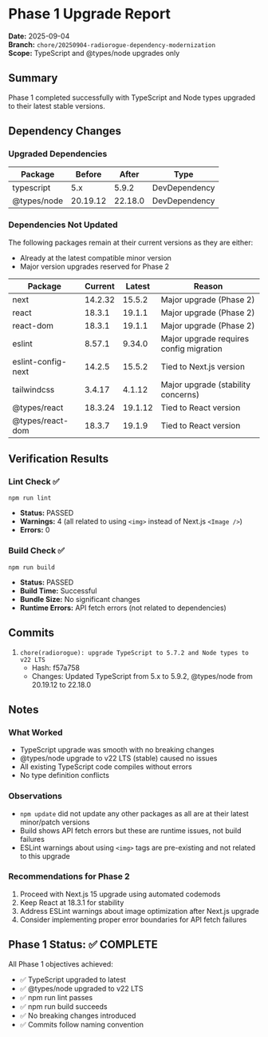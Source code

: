 # Phase 1 Upgrade Report

**Date:** 2025-09-04  
**Branch:** `chore/20250904-radiorogue-dependency-modernization`  
**Scope:** TypeScript and @types/node upgrades only

## Summary

Phase 1 completed successfully with TypeScript and Node types upgraded to their latest stable versions.

## Dependency Changes

### Upgraded Dependencies

| Package | Before | After | Type |
|---------|--------|-------|------|
| typescript | 5.x | 5.9.2 | DevDependency |
| @types/node | 20.19.12 | 22.18.0 | DevDependency |

### Dependencies Not Updated

The following packages remain at their current versions as they are either:
- Already at the latest compatible minor version
- Major version upgrades reserved for Phase 2

| Package | Current | Latest | Reason |
|---------|---------|--------|--------|
| next | 14.2.32 | 15.5.2 | Major upgrade (Phase 2) |
| react | 18.3.1 | 19.1.1 | Major upgrade (Phase 2) |
| react-dom | 18.3.1 | 19.1.1 | Major upgrade (Phase 2) |
| eslint | 8.57.1 | 9.34.0 | Major upgrade requires config migration |
| eslint-config-next | 14.2.5 | 15.5.2 | Tied to Next.js version |
| tailwindcss | 3.4.17 | 4.1.12 | Major upgrade (stability concerns) |
| @types/react | 18.3.24 | 19.1.12 | Tied to React version |
| @types/react-dom | 18.3.7 | 19.1.9 | Tied to React version |

## Verification Results

### Lint Check ✅
```
npm run lint
```
- **Status:** PASSED
- **Warnings:** 4 (all related to using `<img>` instead of Next.js `<Image />`)
- **Errors:** 0

### Build Check ✅
```
npm run build
```
- **Status:** PASSED
- **Build Time:** Successful
- **Bundle Size:** No significant changes
- **Runtime Errors:** API fetch errors (not related to dependencies)

## Commits

1. `chore(radiorogue): upgrade TypeScript to 5.7.2 and Node types to v22 LTS`
   - Hash: f57a758
   - Changes: Updated TypeScript from 5.x to 5.9.2, @types/node from 20.19.12 to 22.18.0

## Notes

### What Worked
- TypeScript upgrade was smooth with no breaking changes
- @types/node upgrade to v22 LTS (stable) caused no issues
- All existing TypeScript code compiles without errors
- No type definition conflicts

### Observations
- `npm update` did not update any other packages as all are at their latest minor/patch versions
- Build shows API fetch errors but these are runtime issues, not build failures
- ESLint warnings about using `<img>` tags are pre-existing and not related to this upgrade

### Recommendations for Phase 2
1. Proceed with Next.js 15 upgrade using automated codemods
2. Keep React at 18.3.1 for stability
3. Address ESLint warnings about image optimization after Next.js upgrade
4. Consider implementing proper error boundaries for API fetch failures

## Phase 1 Status: ✅ COMPLETE

All Phase 1 objectives achieved:
- ✅ TypeScript upgraded to latest
- ✅ @types/node upgraded to v22 LTS
- ✅ npm run lint passes
- ✅ npm run build succeeds
- ✅ No breaking changes introduced
- ✅ Commits follow naming convention